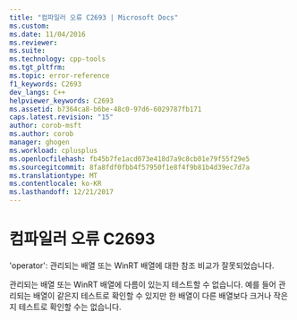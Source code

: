 ```yaml
---
title: "컴파일러 오류 C2693 | Microsoft Docs"
ms.custom: 
ms.date: 11/04/2016
ms.reviewer: 
ms.suite: 
ms.technology: cpp-tools
ms.tgt_pltfrm: 
ms.topic: error-reference
f1_keywords: C2693
dev_langs: C++
helpviewer_keywords: C2693
ms.assetid: b7364ca8-b6be-48c0-97d6-6029787fb171
caps.latest.revision: "15"
author: corob-msft
ms.author: corob
manager: ghogen
ms.workload: cplusplus
ms.openlocfilehash: fb45b7fe1acd073e418d7a9c8cb01e79f55f29e5
ms.sourcegitcommit: 8fa8fdf0fbb4f57950f1e8f4f9b81b4d39ec7d7a
ms.translationtype: MT
ms.contentlocale: ko-KR
ms.lasthandoff: 12/21/2017
---
```

# <a name="compiler-error-c2693"></a>컴파일러 오류 C2693
'operator': 관리되는 배열 또는 WinRT 배열에 대한 참조 비교가 잘못되었습니다.  
  
 관리되는 배열 또는 WinRT 배열에 다름이 있는지 테스트할 수 없습니다. 예를 들어 관리되는 배열이 같은지 테스트로 확인할 수 있지만 한 배열이 다른 배열보다 크거나 작은지 테스트로 확인할 수는 없습니다.  
